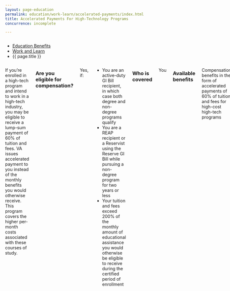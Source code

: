 ```yaml
---
layout: page-education
permalink: education/work-learn/accelerated-payments/index.html
title: Accelerated Payments For High-Technology Programs
concurrence: incomplete

---
```


<div class="splash" markdown="0">
<div class="row" markdown="0">
<div class="small-12 columns" markdown="0">

<ul class="breadcrumbs" role="menubar" aria-label="Primary">
<li class="parent"><a href="{{ site.url }}/education/">Education Benefits</a></li>
<li class="parent"><a href="{{ site.url }}/education/work-learn/">Work and Learn</a></li>
<li class="active">{{ page.title }}</li>
</ul>

</div>
</div>
</div>

<div class="main" role="main" markdown="0">

<!-- <div class="action-bar">
  <div class="row">
    <div class="small-12 columns">
      <a class="button small start" href="{{ site.url}}/disability-benefits/get/">Apply for Disability Benefits</a>
    </div>
  </div>  
</div> -->

<div class="section one" markdown="0">
<div class="primary" markdown="0">
<div class="row" markdown="0">
<div class="small-12 columns" markdown="1">

If you’re enrolled in a high-tech program and intend to work in a high-tech industry, you may be eligible to receive a lump-sum payment of 60% of tuition and fees. VA issues accelerated payment to you instead of the monthly benefits you would otherwise receive. This program covers the higher per-month costs associated with these courses of study.

### Are you eligible for compensation?

Yes, if: 
-	You are an active-duty GI Bill recipient, in which case both degree and non-degree programs qualify
-	You are a REAP recipient or a Reservist using the Reserve GI Bill while pursuing a non-degree program for two years or less
-	Your tuition and fees exceed 200% of the monthly amount of educational assistance you would otherwise be eligible to receive during the certified period of enrollment

### Who is covered
You

### Available benefits
Compensation benefits in the form of accelerated payments of 60% of tuition and fees for high-cost high-tech programs

### How it works
You must be enrolled in one of the following categories:
-	Life science or physical science (not social science)
-	Engineering (all fields)
-	Mathematics
-	Engineering and science technology
-	Computer specialties
-	Engineering, science, and computer management

And, you must certify that you intend to seek employment in one of the following industries:
- Biotechnology
- Life science technologies
- Optoelectronics
- Computers and telecommunications
- Electronics
- Computer-integrated manufacturing
- Material design
- Aerospace
- Weapons
- Nuclear technology

*Exception:* This benefit is not available under the Post-9/11 GI Bill, Dependents’ Educational Assistance program, or VEAP.


</div>
</div>
</div>

</div>
